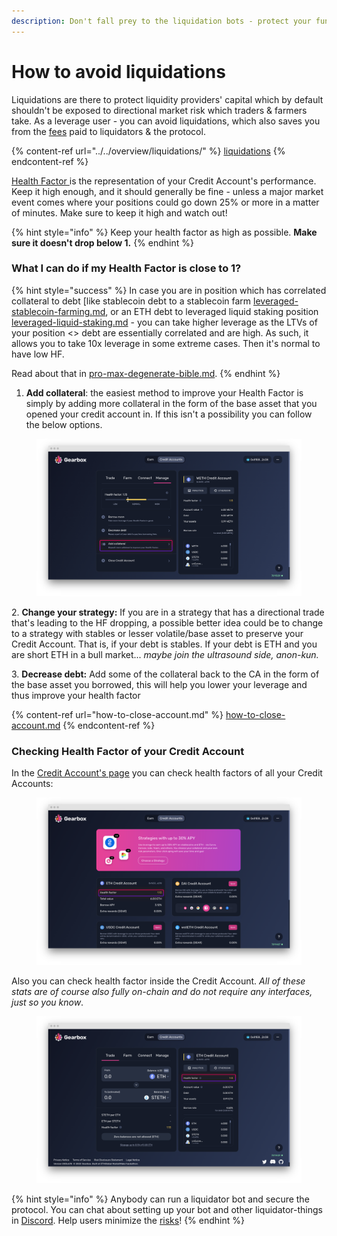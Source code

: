 ```yaml
---
description: Don't fall prey to the liquidation bots - protect your funds!
---
```


# How to avoid liquidations

Liquidations are there to protect liquidity providers' capital which by default shouldn't be exposed to directional market risk which traders & farmers take. As a leverage user - you can avoid liquidations, which also saves you from the [fees](../../overview/protocol-fees.md) paid to liquidators & the protocol.

{% content-ref url="../../overview/liquidations/" %}
[liquidations](../../overview/liquidations/)
{% endcontent-ref %}

[Health Factor ](../../overview/liquidations/#what-is-a-health-factor)is the representation of your Credit Account's performance. Keep it high enough, and it should generally be fine - unless a major market event comes where your positions could go down 25% or more in a matter of minutes. Make sure to keep it high and watch out!

{% hint style="info" %}
Keep your health factor as high as possible. **Make sure it doesn't drop below 1.**
{% endhint %}

### What I can do if my Health Factor is close to 1?&#x20;

{% hint style="success" %}
In case you are in position which has correlated collateral to debt \[like stablecoin debt to a stablecoin farm [leveraged-stablecoin-farming.md](../strategies/leveraged-stablecoin-farming.md "mention"), or an ETH debt to leveraged liquid staking position [leveraged-liquid-staking.md](../strategies/leveraged-liquid-staking.md "mention") - you can take higher leverage as the LTVs of your position <> debt are essentially correlated and are high. As such, it allows you to take 10x leverage in some extreme cases. Then it's normal to have low HF.

Read about that in [pro-max-degenerate-bible.md](../pro-max-degenerate-bible.md "mention").
{% endhint %}

1. **Add collateral**: the easiest method to improve your Health Factor is simply by adding more collateral in the form of the base asset that you opened your credit account in. If this isn't a possibility you can follow the below options.

<figure><img src="../../.gitbook/assets/Add more collateral.png" alt=""><figcaption></figcaption></figure>

&#x20;2\.  **Change your strategy:** If you are in a strategy that has a directional trade that's leading to the HF dropping, a possible better idea could be to change to a strategy with stables or lesser volatile/base asset to preserve your Credit Account. That is, if your debt is stables. If your debt is ETH and you are short ETH in a bull market... _maybe join the ultrasound side, anon-kun._

&#x20;3\.  **Decrease debt:** Add some of the collateral back to the CA in the form of the base asset you borrowed, this will help you lower your leverage and thus improve your health factor

{% content-ref url="how-to-close-account.md" %}
[how-to-close-account.md](how-to-close-account.md)
{% endcontent-ref %}

### Checking Health Factor of your Credit Account

In the [Credit Account's page](https://app.beta.gearbox.fi/accounts) you can check health factors of all your Credit Accounts:

<figure><img src="../../.gitbook/assets/screenshot-app-goerli-gearbox-fi-accounts-1666402061955.png" alt=""><figcaption></figcaption></figure>

Also you can check health factor inside the Credit Account. _All of these stats are of course also fully on-chain and do not require any interfaces, just so you know_.

<figure><img src="../../.gitbook/assets/screenshot-app-goerli-gearbox-fi-accounts-0x2ad4a2f1bdd815e285a22cdcc072fbb-1666400881484 (3).png" alt=""><figcaption></figcaption></figure>

{% hint style="info" %}
Anybody can run a liquidator bot and secure the protocol. You can chat about setting up your bot and other liquidator-things in [Discord](https://discord.gg/wmydr8JfcP). Help users minimize the [risks](../../risk-and-security/risks-terms.md)!
{% endhint %}
